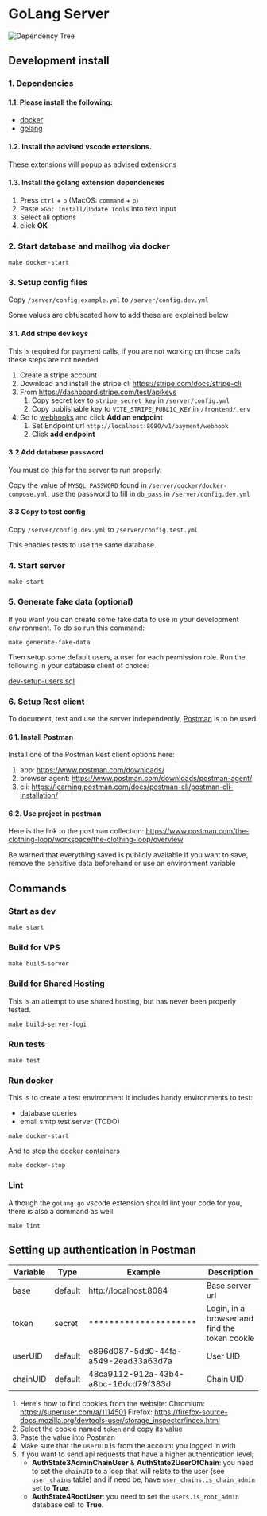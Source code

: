 # GoLang Server

![Dependency Tree](https://www.plantuml.com/plantuml/png/PO-_RZ8n4CJxVOhjlWgk_qH152ZJHEaZOo-75V-nx8KJYdZts5Xdu5nOylvcPpMpJImYdws1V_ZkmnNvf1DgnnvFp27z7uPfcjR125UsrjBROHw6yh9FE8L9N2Xx2S_HPFlz-xb_sttiyQWDuO6EFX9ckzNCseqeJyADb01Oio7SKI2doCahVaKYWACtYcA9Gj49Wx-0zLIYUA7uFVexkW4KeIwB42fy8EaTHsyCnRIKh5TaEbhEQqaTlsYQPdXhySBFU6TpMZiU3aidfz3vf5MPvRbyDflLwb6heL87eF765kYv8i3JKDNQikEjPw-KfZqkDJfO2_Uu9TUINdD0bbx0bfmwM_C7)

## Development install

### 1. Dependencies

#### 1.1. Please install the following:

- [docker](https://docs.docker.com/desktop/)
- [golang](https://go.dev/dl/)

#### 1.2. Install the advised vscode extensions.

These extensions will popup as advised extensions

#### 1.3. Install the golang extension dependencies

1. Press `ctrl` + `p` (MacOS: `command` + `p`)
2. Paste `>Go: Install/Update Tools` into text input
3. Select all options
4. click **OK**

### 2. Start database and mailhog via docker

`make docker-start`

### 3. Setup config files

Copy `/server/config.example.yml` to `/server/config.dev.yml`

Some values are obfuscated how to add these are explained below

#### 3.1. Add stripe dev keys

This is required for payment calls, if you are not working on those calls these steps are not needed

1. Create a stripe account
2. Download and install the stripe cli https://stripe.com/docs/stripe-cli
3. From https://dashboard.stripe.com/test/apikeys
   1. Copy secret key to `stripe_secret_key` in `/server/config.yml`
   2. Copy publishable key to `VITE_STRIPE_PUBLIC_KEY` in `/frontend/.env`
4. Go to [webhooks](https://dashboard.stripe.com/test/webhooks) and click **Add an endpoint**
   1. Set Endpoint url `http://localhost:8080/v1/payment/webhook`
   2. Click **add endpoint**

#### 3.2 Add database password

You must do this for the server to run properly.

Copy the value of `MYSQL_PASSWORD` found in `/server/docker/docker-compose.yml`, use the password to fill in `db_pass` in `/server/config.dev.yml`

#### 3.3 Copy to test config

Copy `/server/config.dev.yml` to `/server/config.test.yml`

This enables tests to use the same database.

### 4. Start server

`make start`

### 5. Generate fake data (optional)

If you want you can create some fake data to use in your development environment.
To do so run this command:

`make generate-fake-data`

Then setup some default users, a user for each permission role.
Run the following in your database client of choice:

[dev-setup-users.sql](https://github.com/the-clothing-loop/website/blob/main/server/sql/dev-setup-users.sql)

### 6. Setup Rest client

To document, test and use the server independently, [Postman](https://www.postman.com/) is to be used.

#### 6.1. Install Postman

Install one of the Postman Rest client options here:

1. app: https://www.postman.com/downloads/
2. browser agent: https://www.postman.com/downloads/postman-agent/
3. cli: https://learning.postman.com/docs/postman-cli/postman-cli-installation/

#### 6.2. Use project in postman

Here is the link to the postman collection: https://www.postman.com/the-clothing-loop/workspace/the-clothing-loop/overview

Be warned that everything saved is publicly available if you want to save, remove the sensitive data beforehand or use an environment variable

## Commands

### Start as dev

`make start`

### Build for VPS

`make build-server`

### Build for Shared Hosting

This is an attempt to use shared hosting, but has never been properly tested.

`make build-server-fcgi`

### Run tests

`make test`

### Run docker

This is to create a test environment
It includes handy environments to test:

- database queries
- email smtp test server (TODO)

`make docker-start`

And to stop the docker containers

`make docker-stop`

### Lint

Although the `golang.go` vscode extension should lint your code for you, there is also a command as well:

`make lint`

## Setting up authentication in Postman

| Variable | Type    | Example                                    | Description                                   |
| -------- | ------- | ------------------------------------------ | --------------------------------------------- |
| base     | default | http://localhost:8084                      | Base server url                               |
| token    | secret  | \*\*\*\*\*\*\*\*\*\*\*\*\*\*\*\*\*\*\*\*\* | Login, in a browser and find the token cookie |
| userUID  | default | e896d087-5dd0-44fa-a549-2ead33a63d7a       | User UID                                      |
| chainUID | default | 48ca9112-912a-43b4-a8bc-16dcd79f383d       | Chain UID                                     |

1. Here's how to find cookies from the website:
   Chromium: https://superuser.com/a/1114501
   Firefox: https://firefox-source-docs.mozilla.org/devtools-user/storage_inspector/index.html
2. Select the cookie named `token` and copy its value
3. Paste the value into Postman
4. Make sure that the `userUID` is from the account you logged in with
5. If you want to send api requests that have a higher authentication level;
   - **AuthState3AdminChainUser** & **AuthState2UserOfChain**: you need to set the `chainUID` to a loop that will relate to the user (see `user_chains` table) and if need be, have `user_chains.is_chain_admin` set to **True**.
   - **AuthState4RootUser**: you need to set the `users.is_root_admin` database cell to **True**.
